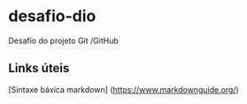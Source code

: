 # desafio-dio
Desafio do projeto Git /GitHub
## Links úteis
[Sintaxe báxica markdown] (https://www.markdownguide.org/)
